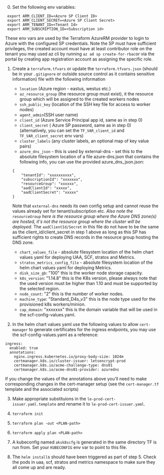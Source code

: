 0. Set the following env variables:

```
 export ARM_CLIENT_ID=<Azure SP Client ID>
 export ARM_CLIENT_SECRET=<Azure SP Client Secret>
 export ARM_TENANT_ID=<Tenant Id>
 export ARM_SUBSCRIPTION_ID=<Subscription id>
 ```
 These env vars are used by the Terraform AzureRM provider to login to Azure with the configured SP credentials. 
 Note the SP must have sufficient privileges, the created account must have at least contributor role on the tenant you may used az cli by running  `az ad sp create-for-rbac`or via the portal by creating app 
 registration account as assigning the specific role.


1. Create a `terraform.tfvars` or update the `terraform.tfvars.json` (should be in your `.gitignore` or outside source control as it contains sensitive information) file with the following information
    -  `location` (Azure region - eastus, westus etc.)
    -  `az_resource_group` (the resource group must exist), it the resource group which will be assigned to the created workers nodes
    -  `ssh_public_key` (location of the SSH key file for access to worker nodes)
    -  `agent_admin`(SSH user name)
    -  `client_id` (Azure Service Principal app id, same as in step 0)  
    -  `client_secret` ( Azure SP password, same as in step 0)
    (alternatively, you can set the `TF_VAR_client_id` and `TF_VAR_client_secret` env vars)
    - `cluster_labels` (any cluster labels, an optional map of key value pairs)
    - `azure_dns_json` - this is used by external-dns - set this to the absolute filesystem location of  a file azure-dns.json that contains the following info, you can use the provided azure_dns_json.json:
    ```
    {
        "tenantId": "xxxxxxxxxx",
        "subscriptionId": "xxxxxxx",
        "resourceGroup": "xxxxxx",
        "aadClientId": "xxxxx",
        "aadClientSecret": "xxxxx"
    }
    ```
	Note that `external-dns` needs its own config setup and cannot reuse the values already set for tenant/subscription etc. *Also note the `resourceGroup` here is the resource group where the Azure DNS zone(s) are hosted, it's not the resource group where the cluster will be deployed*. The `aadClientId/Secret` in this file do not have to be the same as the client_id/client_secret in step 1 above as long as this SP has sufficient rights to create DNS records in the resource group hosting the DNS zone.

    - `chart_values_file` - absolute filesystem location of the helm chart values yaml for deploying UAA, SCF, stratos and Metrics.
    - `stratos_metrics_config_file` - absolute filesystem location of the helm chart values yaml for deploying Metrics.
	- `disk_size_gb`: "100" this is the worker node storage capacity.
	- `k8s_version`: "1.14.8" this is the K8s version, please always note that the used version must be higher than 1.10 and must be supported by the selected region.
    - `node_count`: "2" this is the number of worker nodes.
    - `machine_type`: "Standard_D4s_v3"  this is the node type used for the provisioned k8s workers/minion.
    - `cap_domain`: "xxxxxxx" this is the domain variable that will be used in the scf-config-values.yaml.


2. In the helm chart values yaml use the following values to allow `cert-manager` to generate certificates for the ingress endpoints, you may use the scf-config-values.yaml as a reference:

```
ingress:
  enabled: true
  annotations:
    nginx.ingress.kubernetes.io/proxy-body-size: 1024m
    certmanager.k8s.io/cluster-issuer: letsencrypt-prod
    certmanager.k8s.io/acme-challenge-type: dns01
    certmanager.k8s.io/acme-dns01-provider: azuredns
```

If you change the values of the annotations above you'll need to make corresponding changes in the cert-manager setup (see the `cert-manager.tf` template and the associated scripts)

3. Make appropriate substituions in the `le-prod-cert-issuer.yaml.template` and rename it to `le-prod-cert-issuer.yaml`.

4. `terraform init`

5. `terraform plan -out <PLAN-path>`

6. `terraform apply plan <PLAN-path>`

7. A kubeconfig named `aksk8scfg` is generated in the same directory TF is run from. Set your `KUBECONFIG` env var to point to this file.

8. The `helm install`s should have been triggered as part of step 5. Check the pods in uaa, scf, stratos and metrics namespace to make sure they all come up and are ready. 

